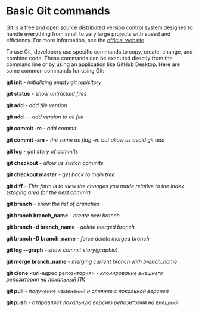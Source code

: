 # Basic Git commands

Git is a free and open source distributed version control system designed to handle everything from small to very large projects with speed and efficiency. For more information, see the [official website](https://git-scm.com/)![<alt text>](<https://git-scm.com/images/logo@2x.png>)

To use Git, developers use specific commands to copy, create, change, and combine code. These commands can be executed directly from the command line or by using an application like GitHub Desktop. Here are some common commands for using Git:

**git init** - *initializing empty git repisitory*

**git status** - *show untracked files*

**git add** - *add file version*

**git add .** - *add version to all file*


**git commit -m** - *add commit*

**git commit -am** -  *the same as flag -m but allow us avoid git add*

**git log** - *get story of commits*

**git checkout** - *allow us switch commits*

**git checkout master** - *get back to main tree*

**git diff** - *This form is to view the changes you made relative to the index (staging area for the next commit)*

**git branch** - *show the list of branches*

**git branch branch_name** - *create new branch*

**git branch -d branch_name** - *delete merged branch*

**git branch -D branch_name** - *force delete merged branch*

**git log --graph** - *show commit story(graphic)*

**git merge branch_name** - *merging current branch with branch_name*

**git clone** <url-адрес репозитория> - *клонирование внешнего репозитория на локальный ПК*

**git pull** - *получение изменений и слияние с локальной версией*

**git push** - *отправляет локальную версию репозитория на внешний*